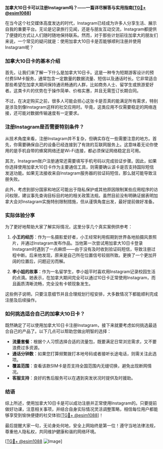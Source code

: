 **加拿大10日卡可以注册Instagram吗？——一篇详尽解答与实用指南[[TG💪+ @esim1088](https://t.me/s/esim1088)]**

在当今这个社交媒体高度发达的时代，Instagram已经成为许多人分享生活、展示自我的重要平台。无论是记录旅行见闻，还是与朋友互动交流，Instagram都提供了便捷的方式让人们随时随地保持联系。然而，对于那些计划前往加拿大的朋友们来说，一个常见的疑问就是：使用加拿大10日卡是否能够顺利注册并使用Instagram呢？

### 加拿大10日卡的基本介绍

首先，让我们来了解一下什么是加拿大10日卡。这是一种专为短期游客设计的预付费SIM卡服务，通常包含一定数量的数据流量、短信以及通话时长。它非常适合那些希望在加拿大期间保持通讯畅通的人群，比如商务人士、留学生或旅游爱好者。这类卡片的优势在于操作简单、价格实惠，并且无需签订长期合同。

不过，在决定购买之前，很多人可能会担心这张卡是否真的能满足所有需求，特别是涉及到像Instagram这样的社交应用时。毕竟，这类应用不仅需要稳定的网络连接，还可能对数据传输速度有一定要求。

### 注册Instagram是否需要特别条件？

从技术角度来看，注册Instagram并不复杂，但确实存在一些需要注意的地方。首先，你需要确保自己的设备已经连接到了有效的互联网服务上。这意味着无论你使用的是手机自带的蜂窝网络还是Wi-Fi连接，都必须保证网络稳定且可用。

其次，Instagram账户注册通常还需要填写手机号码以完成验证步骤。因此，如果你选择使用加拿大10日卡作为主要通信工具，则需要确认该卡是否支持国际短信发送功能。如果无法接收来自Instagram服务器的验证码短信，那么就可能导致注册失败。

此外，考虑到部分国家和地区可能出于隐私保护或其他原因限制某些应用程序的访问权限，建议事先查询目标目的地的相关政策法规。虽然目前没有明确证据表明加拿大会对Instagram实施特别限制措施，但从谨慎角度出发，最好提前做好准备。

### 实际体验分享

为了更好地帮助大家了解实际情况，这里分享几个真实案例供参考：

1. **小王的经历**：作为一名摄影爱好者，小王经常利用假期到世界各地拍摄风景照片，并通过Instagram发布作品。当他第一次尝试用加拿大10日卡登录Instagram时遇到了一点麻烦——由于没有及时收到验证码短信，导致注册过程中断。后来他发现，原来是自己所在位置信号较弱所致。更换了一个更加开阔的位置后，问题迎刃而解。

2. **李小姐的故事**：作为一名留学生，李小姐平时喜欢用Instagram记录校园生活的点滴。她表示，在加拿大期间完全可以通过10日卡正常使用Instagram，而且画质清晰流畅，完全没有卡顿现象发生。

这些例子说明，只要注意细节并且合理规划行程安排，大多数情况下都能顺利完成注册及后续操作。

### 如何挑选适合自己的加拿大10日卡？

既然确定了可以使用加拿大10日卡注册Instagram，接下来就要考虑如何挑选最适合自己的产品了。以下几点可以帮助您做出明智的选择：

- **流量套餐**：根据个人习惯选择合适的流量包，既要满足日常浏览需求，又不要浪费过多资源。
- **通话分钟数**：如果您打算频繁拨打本地号码或者接听长途电话，则需关注此选项。
- **覆盖范围**：查看该款SIM卡是否支持全国范围内无缝切换，避免出现断网情况。
- **客服支持**：良好的售后服务可以在遇到突发状况时提供及时援助。

### 结语

综上所述，使用加拿大10日卡是可以成功注册并正常使用Instagram的。只要提前做好功课，注意相关事项，并结合自身实际情况灵活调整策略，相信每位用户都能够享受到愉快便捷的社交体验[[TG💪+ @esim1088](https://t.me/s/esim1088)]！

最后提醒大家一句，无论身处何地，安全上网始终是第一位！遵守当地法律法规，尊重他人隐私权，共同维护健康和谐的网络环境。

[[TG💪+ @esim1088](https://t.me/s/esim1088) ![Image](https://i.postimg.cc/4NQfJmqS/Snipaste-2025-05-13-00-14-12.png)]